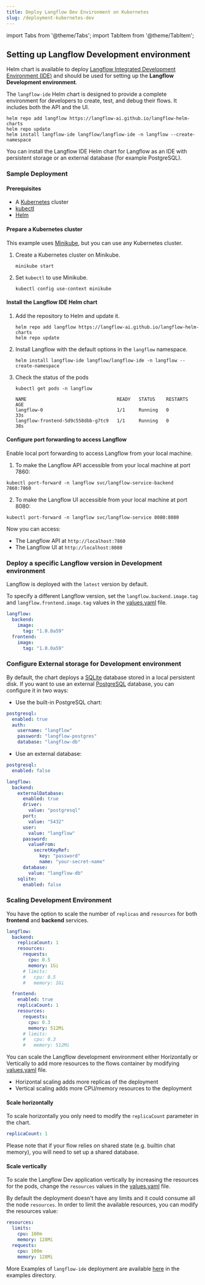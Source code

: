 ```yaml
---
title: Deploy Langflow Dev Environment on Kubernetes
slug: /deployment-kubernetes-dev
---
```


import Tabs from '@theme/Tabs';
import TabItem from '@theme/TabItem';

## Setting up Langflow Development environment  

Helm chart is available to deploy [Langflow Integrated Development Environment (IDE)](https://github.com/langflow-ai/langflow-helm-charts/blob/main/charts/langflow-ide) and should be used for setting up the **Langflow Development environment**.

The `langflow-ide` Helm chart is designed to provide a complete environment for developers to create, test, and debug their flows. It includes both the API and the UI.

```shell
helm repo add langflow https://langflow-ai.github.io/langflow-helm-charts
helm repo update
helm install langflow-ide langflow/langflow-ide -n langflow --create-namespace
```

You can install the Langflow IDE Helm chart for Langflow as an IDE with persistent storage or an external database (for example PostgreSQL).

### Sample Deployment 
#### Prerequisites

- A [Kubernetes](https://kubernetes.io/docs/setup/) cluster
- [kubectl](https://kubernetes.io/docs/tasks/tools/#kubectl)
- [Helm](https://helm.sh/docs/intro/install/)

#### Prepare a Kubernetes cluster

This example uses [Minikube](https://minikube.sigs.k8s.io/docs/start/), but you can use any Kubernetes cluster.

1. Create a Kubernetes cluster on Minikube.

	```shell
	minikube start
	```

2. Set `kubectl` to use Minikube.

	```shell
	kubectl config use-context minikube
	```

#### Install the Langflow IDE Helm chart

1. Add the repository to Helm and update it.

	```shell
	helm repo add langflow https://langflow-ai.github.io/langflow-helm-charts
	helm repo update
	```

2. Install Langflow with the default options in the `langflow` namespace.

	```shell
	helm install langflow-ide langflow/langflow-ide -n langflow --create-namespace
	```

3. Check the status of the pods

	```shell
	kubectl get pods -n langflow
	```


	```shell
	NAME                                 READY   STATUS    RESTARTS       AGE
	langflow-0                           1/1     Running   0              33s
	langflow-frontend-5d9c558dbb-g7tc9   1/1     Running   0              38s
	```

#### Configure port forwarding to access Langflow

Enable local port forwarding to access Langflow from your local machine.

1. To make the Langflow API accessible from your local machine at port 7860:
```shell
kubectl port-forward -n langflow svc/langflow-service-backend 7860:7860
```

2. To make the Langflow UI accessible from your local machine at port 8080:
```shell
kubectl port-forward -n langflow svc/langflow-service 8080:8080
```

Now you can access:
- The Langflow API at `http://localhost:7860`
- The Langflow UI at `http://localhost:8080`


### Deploy a specific Langflow version in Development environment

Langflow is deployed with the `latest` version by default.

To specify a different Langflow version, set the `langflow.backend.image.tag` and `langflow.frontend.image.tag` values in the [values.yaml](https://github.com/langflow-ai/langflow-helm-charts/blob/main/charts/langflow-ide/values.yaml) file.


```yaml
langflow:
  backend:
    image:
      tag: "1.0.0a59"
  frontend:
    image:
      tag: "1.0.0a59"

```

### Configure External storage for Development environment 

By default, the chart deploys a [SQLite](https://www.sqlite.org/docs.html) database stored in a local persistent disk. If you want to use an external [PostgreSQL](https://www.pgadmin.org/download/) database, you can configure it in two ways:

* Use the built-in PostgreSQL chart:

```yaml
postgresql:
  enabled: true
  auth:
    username: "langflow"
    password: "langflow-postgres"
    database: "langflow-db"
```


* Use an external database:

```yaml
postgresql:
  enabled: false

langflow:
  backend:
    externalDatabase:
      enabled: true
      driver:
        value: "postgresql"
      port:
        value: "5432"
      user:
        value: "langflow"
      password:
        valueFrom:
          secretKeyRef:
            key: "password"
            name: "your-secret-name"
      database:
        value: "langflow-db"
    sqlite:
      enabled: false
```

### Scaling Development Environment 

You have the option to scale the number of `replicas` and `resources` for both **frontend** and **backend** services.

```yaml
langflow:
  backend:
    replicaCount: 1
    resources:
      requests:
        cpu: 0.5
        memory: 1Gi
      # limits:
      #   cpu: 0.5
      #   memory: 1Gi

  frontend:
    enabled: true
    replicaCount: 1
    resources:
      requests:
        cpu: 0.3
        memory: 512Mi
      # limits:
      #   cpu: 0.3
      #   memory: 512Mi

```
You can scale the Langflow development environment either Horizontally or Vertically to add more resources to the flows container by modifying [values.yaml](https://github.com/langflow-ai/langflow-helm-charts/blob/main/charts/langflow-ide/values.yaml) file.

* Horizontal scaling adds more replicas of the deployment  
* Vertical scaling adds more CPU/memory resources to the deployment

#### Scale horizontally

To scale horizontally you only need to modify the `replicaCount` parameter in the chart.

```yaml
replicaCount: 1
```

Please note that if your flow relies on shared state (e.g. builtin chat memory), you will need to set up a shared database.

#### Scale vertically 

To scale the Langflow Dev application vertically by increasing the resources for the pods, change the `resources` values in the [values.yaml](https://github.com/langflow-ai/langflow-helm-charts/blob/main/charts/langflow-ide/values.yaml) file.

By default the deployment doesn't have any limits and it could consume all the node `resources`. In order to limit the available resources, you can modify the resources value:

```yaml
resources:
  limits:
    cpu: 100m
    memory: 128Mi
  requests:
    cpu: 100m
    memory: 128Mi
```


More Examples of `langflow-ide` deployment are available [here](https://github.com/langflow-ai/langflow-helm-charts/tree/main/examples/langflow-ide) in the examples directory.
